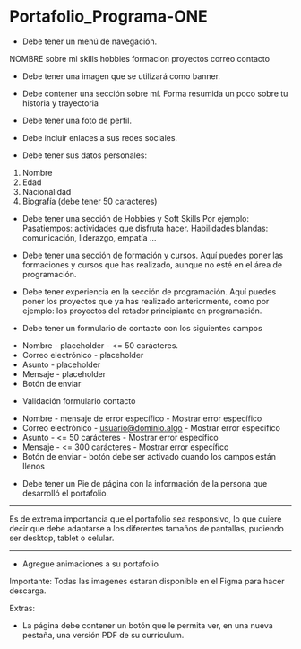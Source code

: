 # Portafolio_Programa-ONE


* Debe tener un menú de navegación.

NOMBRE
sobre mi
skills
hobbies
formacion
proyectos
correo contacto

* Debe tener una imagen que se utilizará como banner.

* Debe contener una sección sobre mí.
Forma resumida un poco sobre tu historia y trayectoria
* Debe tener una foto de perfil.
* Debe incluir enlaces a sus redes sociales.

* Debe tener sus datos personales:
1) Nombre
2) Edad
3) Nacionalidad
4) Biografía (debe tener 50 caracteres)


* Debe tener una sección de Hobbies y Soft Skills
Por ejemplo:
Pasatiempos: actividades que disfruta hacer.
Habilidades blandas: comunicación, liderazgo, empatía …

* Debe tener una sección de formación y cursos.
Aquí puedes poner las formaciones y cursos que has realizado, aunque no esté en el área de programación.

* Debe tener experiencia en la sección de programación.
Aquí puedes poner los proyectos que ya has realizado anteriormente, como por ejemplo: los proyectos del retador principiante en programación.

* Debe tener un formulario de contacto con los siguientes campos
- Nombre - placeholder - <= 50 carácteres.
- Correo electrónico - placeholder
- Asunto - placeholder
- Mensaje - placeholder
- Botón de enviar

* Validación formulario contacto
- Nombre - mensaje de error específico - Mostrar error específico
- Correo electrónico - usuario@dominio.algo - Mostrar error específico
- Asunto - <= 50 carácteres - Mostrar error específico
- Mensaje - <= 300 carácteres - Mostrar error específico
- Botón de enviar - botón debe ser activado cuando los campos están llenos


* Debe tener un Pie de página con la información de la persona que desarrolló el portafolio.

---

Es de extrema importancia que el portafolio sea responsivo, lo que quiere decir que debe adaptarse a los diferentes tamaños de pantallas, pudiendo ser desktop, tablet o celular.

---

* Agregue animaciones a su portafolio

Importante: Todas las imagenes estaran disponible en el Figma para hacer descarga.

Extras:
- La página debe contener un botón que le permita ver, en una nueva pestaña, una versión PDF de su currículum.
